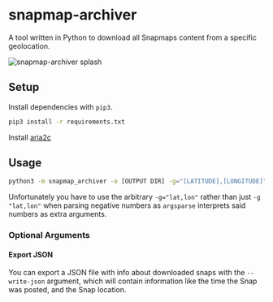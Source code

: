 # snapmap-archiver

A tool written in Python to download all Snapmaps content from a specific geolocation.

![snapmap-archiver splash](/.github/img/Splash.png)

## Setup

Install dependencies with `pip3`.

```sh
pip3 install -r requirements.txt
```

Install [aria2c](http://aria2.github.io/)

## Usage

```sh
python3 -m snapmap_archiver -o [OUTPUT DIR] -g="[LATITUDE],[LONGITUDE]"
```

Unfortunately you have to use the arbitrary `-g="lat,lon"` rather than just `-g "lat,lon"` when parsing negative numbers as `argsparse` interprets said numbers as extra arguments.

### Optional Arguments

#### Export JSON

You can export a JSON file with info about downloaded snaps with the `--write-json` argument, which will contain information like the time the Snap was posted, and the Snap location.